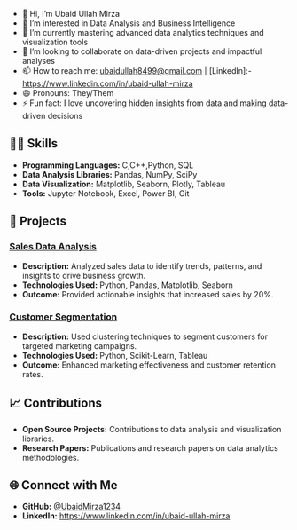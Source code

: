 - 👋 Hi, I’m Ubaid Ullah Mirza
- 👀 I’m interested in Data Analysis and Business Intelligence
- 🌱 I’m currently mastering advanced data analytics techniques and visualization tools
- 💞️ I’m looking to collaborate on data-driven projects and impactful analyses
- 📫 How to reach me: ubaidullah8499@gmail.com | [LinkedIn]:-https://www.linkedin.com/in/ubaid-ullah-mirza
- 😄 Pronouns: They/Them
- ⚡ Fun fact: I love uncovering hidden insights from data and making data-driven decisions

## 🧑‍💻 Skills
- **Programming Languages:** C,C++,Python, SQL
- **Data Analysis Libraries:** Pandas, NumPy, SciPy
- **Data Visualization:** Matplotlib, Seaborn, Plotly, Tableau
- **Tools:** Jupyter Notebook, Excel, Power BI, Git

## 🚀 Projects
### [Sales Data Analysis](https://github.com/UbaidMirza1234/sales-data-analysis)
- **Description:** Analyzed sales data to identify trends, patterns, and insights to drive business growth.
- **Technologies Used:** Python, Pandas, Matplotlib, Seaborn
- **Outcome:** Provided actionable insights that increased sales by 20%.

### [Customer Segmentation](https://github.com/UbaidMirza1234/customer-segmentation)
- **Description:** Used clustering techniques to segment customers for targeted marketing campaigns.
- **Technologies Used:** Python, Scikit-Learn, Tableau
- **Outcome:** Enhanced marketing effectiveness and customer retention rates.

## 📈 Contributions
- **Open Source Projects:** Contributions to data analysis and visualization libraries.
- **Research Papers:** Publications and research papers on data analytics methodologies.

## 🌐 Connect with Me
- **GitHub:** [@UbaidMirza1234](https://github.com/UbaidMirza1234)
- **LinkedIn:** https://www.linkedin.com/in/ubaid-ullah-mirza

<!---
UbaidMirza1234/UbaidMirza1234 is a ✨ special ✨ repository because its `README.md` (this file) appears on your GitHub profile.
You can click the Preview link to take a look at your changes.
--->
